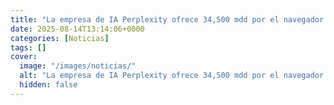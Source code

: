 ```yaml
---
title: "La empresa de IA Perplexity ofrece 34,500 mdd por el navegador Chrome de Google"
date: 2025-08-14T13:14:06+0000
categories: [Noticias]
tags: []
cover:
  image: "/images/noticias/"
  alt: "La empresa de IA Perplexity ofrece 34,500 mdd por el navegador Chrome de Google"
  hidden: false
---
```




